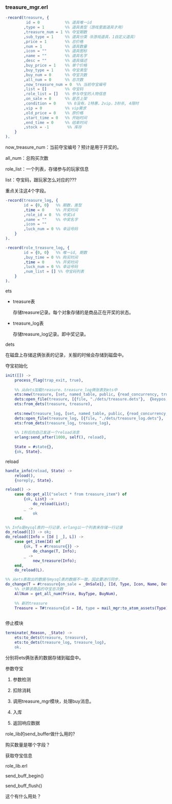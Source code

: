 ### treasure_mgr.erl

```erlang
-record(treasure, {
         id = 0           %% 道具唯一id
        ,type = 1         %% 道具类型（游戏里面道具才用）
        ,treasure_num = 1 %% 夺宝期数
        ,sub_type = 1     %% 道具分类（0游戏道具，1自定义道具）
        ,price = 1        %% 总价格
        ,num = 1          %% 道具数量
        ,icon = ""        %% 道具图标
        ,name = ""        %% 道具名字
        ,desc = ""        %% 道具描述
        ,buy_price = 1    %% 单个价格
        ,buy_type = 1     %% 夺宝类型
        ,buy_num = 0      %% 夺宝次数
        ,all_num = 0      %% 总次数
        ,now_treasure_num = 0  %% 当前夺宝编号
        ,list = []        %% 夺宝码
        ,role_list = []   %% 参与夺宝的人物信息
        ,on_sale = 0      %% 是否上架
        ,condition = 0     %% 0没有，1特惠，2vip，3秒杀, 4限时
        ,vip = 0          %% vip需求
        ,old_price = 0    %% 原价格
        ,start_time = 0   %% 开始时间
        ,end_time = 0     %% 结束时间
        ,stock = -1        %% 库存
    }
).
```

now_treasure_num：当前夺宝编号？预计是用于开奖的。

all_num：总购买次数

role_list：一个列表，存储参与的玩家信息

list：夺宝码，跟玩家怎么对应的???



重点关注这4个字段。



```erlang
-record(treasure_log, {
        id = {0, 0}   %% 期数，类型
        ,time = 0     %% 开奖时间
        ,role_id = 0  %% 中奖id
        ,name = ""    %% 中奖名字
        ,icon = ""
        ,luck_num = 0 %% 幸运号码
    }
).
```



```erlang
-record(role_treasure_log, {
        id = {0, 0}   %% 唯一id, 期数
        ,buy_time = 0 %% 购买时间
        ,time = 0     %% 开奖时间
        ,luck_num = 0 %% 幸运号码
        ,num_list = [] %% 夺宝码列表
    }
).
```





ets

- treasure表

  存储treasure记录。每个对象存储的是商品正在开奖的状态。

- treasure_log表

  存储treasure_log记录。即中奖记录。

dets

在磁盘上存储这俩张表的记录，关服的时候会存储到磁盘中。





夺宝初始化

```erlang
init([]) ->
    process_flag(trap_exit, true),
    
    %% 从dets加载treasure、treasure_log俩张表到ets中
    ets:new(treasure, [set, named_table, public, {read_concurrency, true}, {keypos, #treasure.id}]),
    dets:open_file(treasure, [{file, "./dets/treasure.dets"},  {keypos, #treasure.id}, {type, set}]),
    ets:from_dets(treasure, treasure),
    
    ets:new(treasure_log, [set, named_table, public, {read_concurrency, true}, {keypos, #treasure_log.id}]),
    dets:open_file(treasure_log, [{file, "./dets/treasure_log.dets"},  {keypos, #treasure_log.id}, {type, set}]),
    ets:from_dets(treasure_log, treasure_log),
    
    %% 1秒后向自己发送一个reload消息
    erlang:send_after(1000, self(), reload),
    
    State = #state{},
    {ok, State}.
```



reload

```erlang
handle_info(reload, State) ->
    reload(),
    {noreply, State}.

reload() ->
    case db:get_all("select * from treasure_item") of
        {ok, List} ->
            do_reload(List);
        _ ->
            ok
	end.

%% Info是mysql表的一行记录，erlang以一个列表来存储一行记录
do_reload([]) -> ok;
do_reload([Info = [Id | _], L]) ->
    case get_item(Id) of
        {ok, T = #treasure{}} ->
            do_change(T, Info);
        _ ->
            new_treasure(Info);
	end,
    do_reload(L).

%% 从ets表取出的数据与mysql表的数据不一致，因此要进行同步，
do_change(T = #treasure{on_sale = _OnSale1}, [Id, Type, Icon, Name, Desc, Num, Price, BuyType, BuyNum, OnSale, SubType, Condition, Vip, OldPrice, StartTime, EndTime, Stock]) ->
    %% 计算该商品的夺宝总次数
    AllNum = get_all_num(Price, BuyType, BuyNum),
    
    %% 新的treasure
    Treasure = T#treasure{id = Id, type = mail_mgr:to_atom_assets(Type), sub_type = SubType, price = Price, num = Num, icon = Icon, name = Name, desc = Desc, buy_price = BuyNum, buy_type = mail_mgr:to_atom_assets(BuyType), all_num = AllNum, now_treasure_num = init_treasure_num(Id), on_sale = OnSale, condition = Condition, vip = Vip, old_price = OldPrice, start_time = StartTime, end_time = EndTime, stock = Stock},
	
```





停止模块

```erlang
terminate(_Reason, _State) ->
    ets:to_dets(treasure, treasure),
    ets:to_dets(treasure_log, treasure_log),
    ok.
```

分别将ets俩张表的数据存储到磁盘中。





参数夺宝

1. 参数检测

2. 扣除消耗

3. 调用treasure_mgr模块，处理buy消息。

4. 入库

5. 返回响应数据

   

role_lib的send_buffer做什么用的?

购买数量是哪个字段？



获取夺宝信息







role_lib.erl

send_buff_begin()

send_buff_flush()

这个有什么用处？